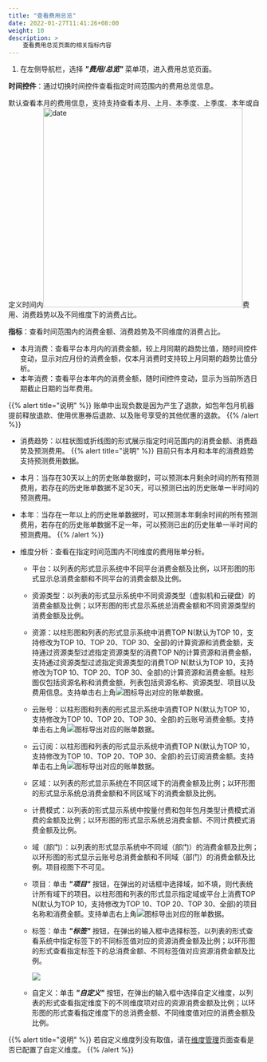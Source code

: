 ```yaml
---
title: "查看费用总览"
date: 2022-01-27T11:41:26+08:00
weight: 10
description: >
    查看费用总览页面的相关指标内容
---
```


1. 在左侧导航栏，选择 **_"费用/总览"_** 菜单项，进入费用总览页面。

**时间控件**：通过切换时间控件查看指定时间范围内的费用总览信息。

默认查看本月的费用信息，支持支持查看本月、上月、本季度、上季度、本年或自定义时间内<img src="../../images/bill/month1.png" width="400" alt="date">费用、消费趋势以及不同维度下的消费占比。

**指标**：查看时间范围内的消费金额、消费趋势及不同维度的消费占比。

- 本月消费：查看平台本月内的消费金额，较上月同期的趋势比值，随时间控件变动，显示对应月份的消费金额，仅本月消费时支持较上月同期的趋势比值分析。
- 本年消费：查看平台本年内的消费金额，随时间控件变动，显示为当前所选日期截止日期的当年费用。

{{% alert title="说明" %}}
账单中出现负数是因为产生了退款，如包年包月机器提前释放退款、使用优惠券后退款、以及账号享受的其他优惠的退款。
{{% /alert %}}

- 消费趋势：以柱状图或折线图的形式展示指定时间范围内的消费金额、消费趋势及预测费用。
{{% alert title="说明" %}}
目前只有本月和本年的消费趋势支持预测费用数据。

- 本月：当存在30天以上的历史账单数据时，可以预测本月剩余时间的所有预测费用，若存在的历史账单数据不足30天，可以预测已出的历史账单一半时间的预测费用。
- 本年：当存在一年以上的历史账单数据时，可以预测本年剩余时间的所有预测费用，若存在的历史账单数据不足一年，可以预测已出的历史账单一半时间的预测费用。
{{% /alert %}}

- 维度分析：查看在指定时间范围内不同维度的费用账单分析。
    - 平台：以列表的形式显示系统中不同平台消费金额及比例，以环形图的形式显示总消费金额和不同平台的消费金额及比例。
    - 资源类型：以列表的形式显示系统中不同资源类型（虚拟机和云硬盘）的消费金额及比例；以环形图的形式显示系统总消费金额和不同资源类型的消费金额及比例。
    - 资源：以柱形图和列表的形式显示系统中消费TOP N(默认为TOP 10，支持修改为TOP 10、TOP 20、TOP 30、全部)的计算资源和消费金额，支持通过资源类型过滤指定资源类型的消费TOP N的计算资源和消费金额，支持通过资源类型过滤指定资源类型的消费TOP N(默认为TOP 10，支持修改为TOP 10、TOP 20、TOP 30、全部)的计算资源和消费金额。柱形图仅包括资源名称和消费金额，列表包括资源名称、资源类型、项目以及费用信息。支持单击右上角![](../../../images/download.png)图标导出对应的账单数据。
    - 云账号：以柱形图和列表的形式显示系统中消费TOP N(默认为TOP 10，支持修改为TOP 10、TOP 20、TOP 30、全部)的云账号消费金额。支持单击右上角![](../../../images/download.png)图标导出对应的账单数据。
    - 云订阅：以柱形图和列表的形式显示系统中消费TOP N(默认为TOP 10，支持修改为TOP 10、TOP 20、TOP 30、全部)的云订阅消费金额。支持单击右上角![](../../../images/download.png)图标导出对应的账单数据。
    - 区域：以列表的形式显示系统在不同区域下的消费金额及比例；以环形图的形式显示系统总消费金额和不同区域下的消费金额及比例。
    - 计费模式：以列表的形式显示系统中按量付费和包年包月类型计费模式消费的金额及比例；以环形图的形式显示系统总消费金额、不同计费模式消费金额及比例。
    - 域（部门）：以列表的形式显示系统中不同域（部门）的消费金额及比例；以环形图的形式显示云账号总消费金额和不同域（部门）的消费金额及比例。项目视图下不可见。
    - 项目：单击 **_"项目"_** 按钮，在弹出的对话框中选择域，如不填，则代表统计所有域下的项目。以柱形图和列表的形式显示指定域或平台上消费TOP N(默认为TOP 10，支持修改为TOP 10、TOP 20、TOP 30、全部)的项目名称和消费金额。支持单击右上角![](../../../images/download.png)图标导出对应的账单数据。
    - 标签：单击 **_"标签"_** 按钮，在弹出的输入框中选择标签，以列表的形式查看系统中指定标签下的不同标签值对应的资源消费金额及比例；以环形图的形式查看指定标签下的总消费金额、不同标签值对应资源消费金额及比例。

        ![](../../../images/label1.png)
    - 自定义：单击 **_"自定义"_** 按钮，在弹出的输入框中选择自定义维度，以列表的形式查看指定维度下的不同维度项对应的资源消费金额及比例；以环形图的形式查看指定维度下的总消费金额、不同维度值对应的消费金额及比例。

{{% alert title="说明" %}}
若自定义维度列没有取值，请在[维度管理](../../../dimension)页面查看是否已配置了自定义维度。
{{% /alert %}}